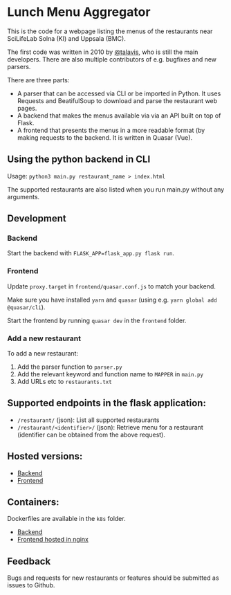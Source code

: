 Lunch Menu Aggregator
=====================

This is the code for a webpage listing the menus of the restaurants near SciLifeLab Solna (KI) and Uppsala (BMC).

The first code was written in 2010 by [@talavis](https://github.com/talavis), who is still the main developers. There are also multiple contributors of e.g. bugfixes and new parsers.

There are three parts:

* A parser that can be accessed via CLI or be imported in Python. It uses Requests and BeatifulSoup to download and parse the restaurant web pages.
* A backend that makes the menus available via via an API built on top of Flask.
* A frontend that presents the menus in a more readable format (by making requests to the backend. It is written in Quasar (Vue).

## Using the python backend in CLI

Usage: `python3 main.py restaurant_name > index.html`

The supported restaurants are also listed when you run main.py without any arguments.


## Development

### Backend

Start the backend with `FLASK_APP=flask_app.py flask run`.

### Frontend

Update `proxy.target` in `frontend/quasar.conf.js` to match your backend.

Make sure you have installed `yarn` and `quasar` (using e.g. `yarn global add @quasar/cli`).

Start the frontend by running `quasar dev` in the `frontend` folder.

### Add a new restaurant

To add a new restaurant:
1. Add the parser function to `parser.py`
2. Add the relevant keyword and function name to `MAPPER` in `main.py`
3. Add URLs etc to `restaurants.txt`


## Supported endpoints in the flask application:

- `/restaurant/` (json): List all supported restaurants
- `/restaurant/<identifier>/` (json): Retrieve menu for a restaurant (identifier can be obtained from the above request).


## Hosted versions:

- [Backend](https://menu.dckube.scilifelab.se/api/)
- [Frontend](https://menu.dckube.scilifelab.se/)


## Containers:

Dockerfiles are available in the `k8s` folder.

- [Backend](https://hub.docker.com/repository/docker/scilifelabdatacentre/menu-backend)
- [Frontend hosted in nginx](https://hub.docker.com/repository/docker/scilifelabdatacentre/menu-frontend)


## Feedback
Bugs and requests for new restaurants or features should be submitted as issues to Github.
